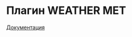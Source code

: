 # Плагин WEATHER MET

[Документация](https://e154.github.io/smart-home/ru/docs/plugins/weather/met/)
